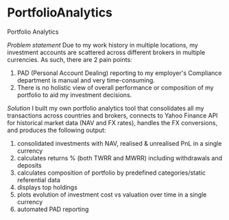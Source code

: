 # PortfolioAnalytics
Portfolio Analytics

*Problem statement*
Due to my work history in multiple locations, my investment accounts are scattered across different brokers in multiple currencies. As such, there are 2 pain points:
1) PAD (Personal Account Dealing) reporting to my employer's Compliance department is manual and very time-consuming.
2) There is no holistic view of overall performance or composition of my portfolio to aid my investment decisions.

*Solution*
I built my own portfolio analytics tool that consolidates all my transactions across countries and brokers, connects to Yahoo Finance API for historical market data (NAV and FX rates), handles the FX conversions, and produces the following output:
1) consolidated investments with NAV, realised & unrealised PnL in a single currency
2) calculates returns % (both TWRR and MWRR) including withdrawals and deposits
2) calculates composition of portfolio by predefined categories/static referential data
3) displays top holdings
5) plots evolution of investment cost vs valuation over time in a single currency
6) automated PAD reporting
